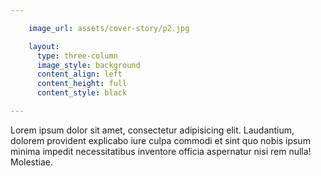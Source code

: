 ```yaml
---

    image_url: assets/cover-story/p2.jpg

    layout:
      type: three-column
      image_style: background
      content_align: left
      content_height: full
      content_style: black

---
```


Lorem ipsum dolor sit amet, consectetur adipisicing elit. Laudantium, dolorem provident explicabo iure culpa commodi et sint quo nobis ipsum minima impedit necessitatibus inventore officia aspernatur nisi rem nulla! Molestiae.
